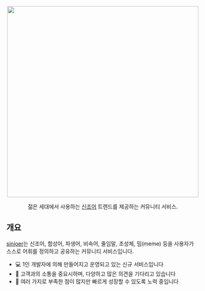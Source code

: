 <p align="center">
  <a href="https://www.sinjoer.com/" target="blank"><img src="https://static.sinjoercdn.com/sinjoer.png" width="500px" height="auto"></a>
</p>
 <p align="center">젊은 세대에서 사용하는 <a href="https://www.sinjoer.com/" target="_blank">신조어</a> 트렌드를 제공하는 커뮤니티 서비스.</p>


## 개요

[sinjoer](https://www.sinjoer.com/)는 신조어, 합성어, 파생어, 비속어, 줄임말, 초성체, 밈(meme) 등을 사용자가 스스로 어휘를 정의하고 공유하는 커뮤니티 서비스입니다.

* 💻 1인 개발자에 의해 만들어지고 운영되고 있는 신규 서비스입니다
* 💬 고객과의 소통을 중요시하며, 다양하고 많은 의견을 기다리고 있습니다
* 🔧 여러 가지로 부족한 점이 많지만 빠르게 성장할 수 있도록 노력 중입니다
